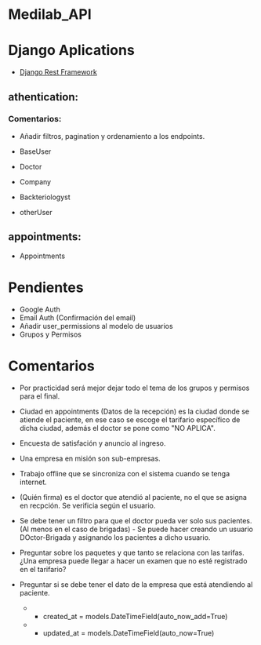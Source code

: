 # Medilab_API
# Django Aplications
* [Django Rest Framework](https://www.django-rest-framework.org/)

## athentication: 
### Comentarios:
* Añadir filtros, pagination y ordenamiento a los endpoints.


* BaseUser
* Doctor
* Company
* Backteriologyst
* otherUser

## appointments:
* Appointments

# Pendientes
* Google Auth
* Email Auth (Confirmación del email)
* Añadir user_permissions al modelo de usuarios
* Grupos y Permisos


# Comentarios
* Por practicidad será mejor dejar todo el tema de los grupos y permisos para el final.

* Ciudad en appointments (Datos de la recepción) es la ciudad donde se atiende el paciente, en ese caso se escoge el tarifario específico de dicha ciudad, además el doctor se pone como "NO APLICA".

* Encuesta de satisfación y anuncio al ingreso.

* Una empresa en misión son sub-empresas.

* Trabajo offline que se sincroniza con el sistema cuando se tenga internet.

* (Quién firma) es el doctor que atendió al paciente, no el que se asigna en recpción. Se verificia según el usuario.

* Se debe tener un filtro para que el doctor pueda ver solo sus pacientes. (Al menos en el caso de brigadas) - Se puede hacer creando un usuario DOctor-Brigada y asignando los pacientes a dicho usuario.

* Preguntar sobre los paquetes y que tanto se relaciona con las tarifas. ¿Una empresa puede llegar a hacer un examen que no esté registrado en el tarifario?

* Preguntar si se debe tener el dato de la empresa que está atendiendo al paciente.

    * * created_at = models.DateTimeField(auto_now_add=True)
    * * updated_at = models.DateTimeField(auto_now=True)